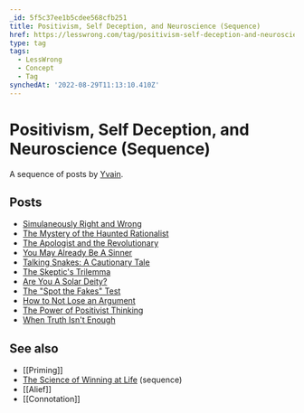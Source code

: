 ```yaml
---
_id: 5f5c37ee1b5cdee568cfb251
title: Positivism, Self Deception, and Neuroscience (Sequence)
href: https://lesswrong.com/tag/positivism-self-deception-and-neuroscience-sequence
type: tag
tags:
  - LessWrong
  - Concept
  - Tag
synchedAt: '2022-08-29T11:13:10.410Z'
---
```

# Positivism, Self Deception, and Neuroscience (Sequence)

A sequence of posts by [Yvain](https://wiki.lesswrong.com/wiki/Yvain).

## Posts

- [Simulaneously Right and Wrong](http://lesswrong.com/lw/1d/simultaneously_right_and_wrong)
- [The Mystery of the Haunted Rationalist](http://lesswrong.com/lw/1l/the_mystery_of_the_haunted_rationalist)
- [The Apologist and the Revolutionary](http://lesswrong.com/lw/20/the_apologist_and_the_revolutionary)
- [You May Already Be A Sinner](http://lesswrong.com/lw/1u/you_may_already_be_a_sinner)
- [Talking Snakes: A Cautionary Tale](http://lesswrong.com/lw/2d/talking_snakes_a_cautionary_tale)
- [The Skeptic's Trilemma](http://lesswrong.com/lw/2p/the_skeptics_trilemma)
- [Are You A Solar Deity?](http://lesswrong.com/lw/2w/are_you_a_solar_deity)
- [The "Spot the Fakes" Test](http://lesswrong.com/lw/34/the_spot_the_fakes_test)
- [How to Not Lose an Argument](http://lesswrong.com/lw/3k/how_to_not_lose_an_argument)
- [The Power of Positivist Thinking](http://lesswrong.com/lw/48/the_power_of_positivist_thinking)
- [When Truth Isn't Enough](http://lesswrong.com/lw/4h/when_truth_isnt_enough)

## See also

- [[Priming]]
- [The Science of Winning at Life](https://www.lesswrong.com/tag/the-science-of-winning-at-life) (sequence)
- [[Alief]]
- [[Connotation]]